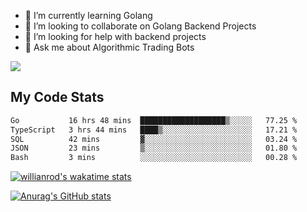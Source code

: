 
- 🌱 I’m currently learning Golang
- 👯 I’m looking to collaborate on Golang Backend Projects
- 🤔 I’m looking for help with backend projects
- 💬 Ask me about Algorithmic Trading Bots

![](https://github-profile-trophy.vercel.app/?username=kevinbarrero)

## My Code Stats

<!--START_SECTION:waka-->

```txt
Go           16 hrs 48 mins  ███████████████████▒░░░░░   77.25 %
TypeScript   3 hrs 44 mins   ████▒░░░░░░░░░░░░░░░░░░░░   17.21 %
SQL          42 mins         ▓░░░░░░░░░░░░░░░░░░░░░░░░   03.24 %
JSON         23 mins         ▒░░░░░░░░░░░░░░░░░░░░░░░░   01.80 %
Bash         3 mins          ░░░░░░░░░░░░░░░░░░░░░░░░░   00.28 %
```

<!--END_SECTION:waka-->

[![willianrod's wakatime stats](https://github-readme-stats.vercel.app/api/wakatime?username=holdandup&layout=compact&theme=react&custom_title=Wakatime%20All%20Time%20Stats&langs_count=8)](https://github.com/anuraghazra/github-readme-stats)

[![Anurag's GitHub stats](https://github-readme-stats.vercel.app/api?username=Kevinbarrero)](https://github.com/anuraghazra/github-readme-stats)




